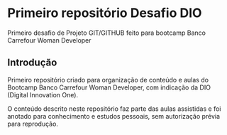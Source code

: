 # Primeiro repositório Desafio DIO
Primeiro desafio de Projeto GIT/GITHUB feito para bootcamp Banco Carrefour Woman Developer

## Introdução

Primeiro repositório criado para organização de conteúdo e aulas do Bootcamp Banco Carrefour Woman Developer, com indicação da DIO (Digital Innovation One).

O conteúdo descrito neste repositório faz parte das aulas assistidas e foi anotado para conhecimento e estudos pessoais, sem autorização prévia para reprodução.
